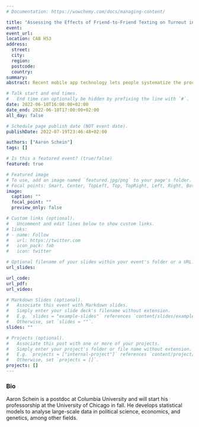 ```yaml
---
# Documentation: https://wowchemy.com/docs/managing-content/

title: "Assessing the Effects of Friend-to-Friend Texting on Turnout in the 2018 US Midterm Elections"
event: 
event_url:
location: CAB H53
address: 
  street:
  city:
  region:
  postcode:
  country:
summary:
abstract: Recent mobile app technology lets people systematize the process of messaging their friends to urge them to vote. Prior to the most recent US midterm elections in 2018, the mobile app Outvote ran- domized an aspect of their system, hoping to unobtrusively assess the causal effect of their users’ messages on voter turnout. How- ever, properly assessing this causal effect is hindered by multiple statistical challenges, including attenuation bias due to mismea- surement of subjects’ outcomes and low precision due to two-sided non-compliance with subjects’ assignments. We address these chal- lenges, which are likely to impinge upon any study that seeks to randomize authentic friend-to-friend interactions, by tailoring the statistical analysis to make use of additional data about both users and subjects. Using meta-data of users’ in-app behavior, we recon- struct subjects’ positions in users’ queues. We use this information to refine the study population to more compliant subjects who were higher in the queues, and we do so in a systematic way which optimizes a proxy for the study’s power. To mitigate attenuation bias, we then use ancillary data of subjects’ matches to the voter rolls that lets us refine the study population to one with low rates of outcome mismeasurement. 

# Talk start and end times.
#   End time can optionally be hidden by prefixing the line with `#`.
date: 2022-06-10T16:00:00+02:00
date_end: 2022-06-10T17:00:00+02:00
all_day: false

# Schedule page publish date (NOT event date).
publishDate: 2022-07-19T23:46:48+02:00

authors: ["Aaron Schein"]
tags: []

# Is this a featured event? (true/false)
featured: true

# Featured image
# To use, add an image named `featured.jpg/png` to your page's folder. 
# Focal points: Smart, Center, TopLeft, Top, TopRight, Left, Right, BottomLeft, Bottom, BottomRight.
image:
  caption: ""
  focal_point: ""
  preview_only: false

# Custom links (optional).
#   Uncomment and edit lines below to show custom links.
# links:
# - name: Follow
#   url: https://twitter.com
#   icon_pack: fab
#   icon: twitter

# Optional filename of your slides within your event's folder or a URL.
url_slides:

url_code:
url_pdf:
url_video:

# Markdown Slides (optional).
#   Associate this event with Markdown slides.
#   Simply enter your slide deck's filename without extension.
#   E.g. `slides = "example-slides"` references `content/slides/example-slides.md`.
#   Otherwise, set `slides = ""`.
slides: ""

# Projects (optional).
#   Associate this post with one or more of your projects.
#   Simply enter your project's folder or file name without extension.
#   E.g. `projects = ["internal-project"]` references `content/project/deep-learning/index.md`.
#   Otherwise, set `projects = []`.
projects: []
---
```


### Bio
Aaron Schein is a postdoc at Columbia University and will start his professorship at the University of Chicago in fall. He develops statistical models to analyse large-scale data in political science, economics, and genetics, among other fields.